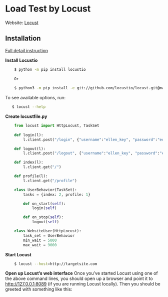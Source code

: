 # Load Test by Locust
Website: [Locust](https://docs.locust.io/en/stable/quickstart.html)

## Installation
[Full detail instruction](https://docs.locust.io/en/stable/installation.html)

__Install Locustio__
```bash
    $ python -m pip install locustio
    
    Or
    
    $ python3 -m pip install -e git://github.com/locustio/locust.git@master#egg=locustio
 ```

 To see available options, run:

 ```bash
    $ locust --help
 ```

__Create locustfile.py__

```python
    from locust import HttpLocust, TaskSet
    
    def login(l):
        l.client.post("/login", {"username":"ellen_key", "password":"education"})

    def logout(l):
        l.client.post("/logout", {"username":"ellen_key", "password":"education"})

    def index(l):
        l.client.get("/")

    def profile(l):
        l.client.get("/profile")

    class UserBehavior(TaskSet):
        tasks = {index: 2, profile: 1}

        def on_start(self):
            login(self)

        def on_stop(self):
            logout(self)

    class WebsiteUser(HttpLocust):
        task_set = UserBehavior
        min_wait = 5000
        max_wait = 9000

```

__Start Locust__

```bash
    $ locust --host=http://targetsite.com
```


__Open up Locust’s web interface__
Once you’ve started Locust using one of the above command lines, you should open up a browser and point it to http://127.0.0.1:8089 (if you are running Locust locally). Then you should be greeted with something like this: